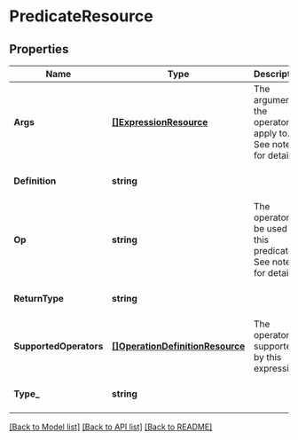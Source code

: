# PredicateResource

## Properties
Name | Type | Description | Notes
------------ | ------------- | ------------- | -------------
**Args** | [**[]ExpressionResource**](ExpressionResource.md) | The arguments the operator apply to. See notes for details. | [default to null]
**Definition** | **string** |  | [optional] [default to null]
**Op** | **string** | The operator to be used in this predicate. See notes for details. | [default to null]
**ReturnType** | **string** |  | [optional] [default to null]
**SupportedOperators** | [**[]OperationDefinitionResource**](OperationDefinitionResource.md) | The operators supported by this expression | [optional] [default to null]
**Type_** | **string** |  | [optional] [default to null]

[[Back to Model list]](../README.md#documentation-for-models) [[Back to API list]](../README.md#documentation-for-api-endpoints) [[Back to README]](../README.md)


